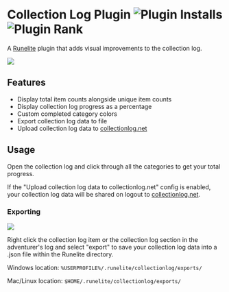 
# Collection Log Plugin ![Plugin Installs](https://img.shields.io/endpoint?url=https://i.pluginhub.info/shields/installs/plugin/collection-log) ![Plugin Rank](https://img.shields.io/endpoint?url=https://i.pluginhub.info/shields/rank/plugin/collection-log)

A [Runelite](https://github.com/runelite/runelite) plugin that adds visual improvements to the collection log.

![](https://i.imgur.com/XsIk092.png)

## Features
* Display total item counts alongside unique item counts
* Display collection log progress as a percentage
* Custom completed category colors
* Export collection log data to file
* Upload collection log data to [collectionlog.net](https://collectionlog.net)

## Usage
Open the collection log and click through all the categories to get your total progress.

If the "Upload collection log data to collectionlog.net" config is enabled, your collection log data will be shared on logout to [collectionlog.net](https://collectionlog.net).

### Exporting

![](https://i.imgur.com/zz90og4.png)

Right click the collection log item or the collection log section in the adventurer's log and select "export" to save your collection log data into a .json file within the Runelite directory.

Windows location: `%USERPROFILE%/.runelite/collectionlog/exports/`

Mac/Linux location: `$HOME/.runelite/collectionlog/exports/`
